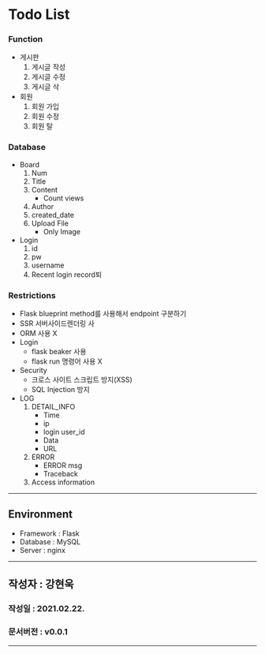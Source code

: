 # Todo List
### Function
- 게시판
    1. 게시글 작성
    2. 게시글 수정
    3. 게시글 삭
- 회원
    1. 회원 가입
    2. 회원 수정
    3. 회원 탈

### Database 
- Board
    1. Num
    2. Title
    3. Content
        - Count views
    4. Author
    5. created_date
    6. Upload File
        - Only Image
- Login
    1. id
    2. pw
    3. username
    4. Recent login record퇴
    
### Restrictions
- Flask blueprint method를 사용해서 endpoint 구분하기
- SSR 서버사이드렌더링 사
- ORM 사용 X
- Login
    - flask beaker 사용
    - flask run 명령어 사용 X
- Security
    - 크로스 사이트 스크립트 방지(XSS)
    - SQL Injection 방지
- LOG
    1. DETAIL_INFO
        - Time
        - ip
        - login user_id
        - Data
        - URL
    2. ERROR
        - ERROR msg
        - Traceback
    3. Access information
---
## Environment 
- Framework : Flask
- Database : MySQL
- Server : nginx
---
## 작성자 : 강현욱
### 작성일 : 2021.02.22.
### 문서버전 : v0.0.1
---